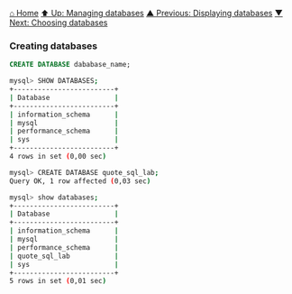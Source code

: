 [⌂ Home](../../../README.md)
[⬆ Up: Managing databases](README.md)
[▲ Previous: Displaying databases](displaying_databases.md)
[▼ Next: Choosing databases](choosing_databases.md)

### Creating databases

```sql
CREATE DATABASE dababase_name;
```

```bash
mysql> SHOW DATABASES;
+-------------------------+
| Database                |
+-------------------------+
| information_schema      |
| mysql                   |
| performance_schema      |
| sys                     |
+-------------------------+
4 rows in set (0,00 sec)

mysql> CREATE DATABASE quote_sql_lab;
Query OK, 1 row affected (0,03 sec)

mysql> show databases;
+-------------------------+
| Database                |
+-------------------------+
| information_schema      |
| mysql                   |
| performance_schema      |
| quote_sql_lab           |
| sys                     |
+-------------------------+
5 rows in set (0,01 sec)

```